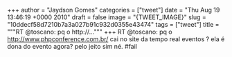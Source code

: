 
+++
author = "Jaydson Gomes"
categories = ["tweet"]
date = "Thu Aug 19 13:46:19 +0000 2010"
draft = false
image = "{TWEET_IMAGE}"
slug = "10ddecf58d7210b7a3a027b91c932d0355e43474"
tags = ["tweet"]
title = """RT @toscano: pq o http://..."""
+++
RT @toscano: pq o http://www.phpconference.com.br/ cai no site da tempo real eventos ? ela é dona do evento agora? pelo jeito sim né. #fail
